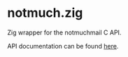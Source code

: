 # notmuch.zig

Zig wrapper for the notmuchmail C API.

API documentation can be found [here](https://notmuch-zig.ocjtech.us).
